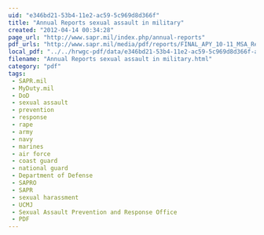 ```yaml
---
uid: "e346bd21-53b4-11e2-ac59-5c969d8d366f"
title: "Annual Reports sexual assault in military"
created: "2012-04-14 00:34:28"
page_url: "http://www.sapr.mil/index.php/annual-reports"
pdf_urls: "http://www.sapr.mil/media/pdf/reports/FINAL_APY_10-11_MSA_Report.pdf"
local_pdf: "../../hrwgc-pdf/data/e346bd21-53b4-11e2-ac59-5c969d8d366f-annual-reports-sexual-assault-in-military.pdf"
filename: "Annual Reports sexual assault in military.html"
category: "pdf"
tags: 
 - SAPR.mil
 - MyDuty.mil
 - DoD
 - sexual assault
 - prevention
 - response
 - rape
 - army
 - navy
 - marines
 - air force
 - coast guard
 - national guard
 - Department of Defense
 - SAPRO
 - SAPR
 - sexual harassment
 - UCMJ
 - Sexual Assault Prevention and Response Office
 - PDF
---
```

